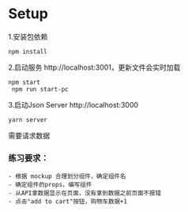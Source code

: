 # Setup

1.安装包依赖

```
npm install
```

2.启动服务 http://localhost:3001，更新文件会实时加载

```
npm start
 npm run start-pc
```

3.启动Json Server http://localhost:3000
```
yarn server
```

需要请求数据

### 练习要求：
    - 根据 mockup 合理划分组件，确定组件名
    - 确定组件的props，编写组件
    - 从API拿数据显示在页面，没有拿到数据之前页面不报错
    - 点击"add to cart"按钮，购物车数据+1

